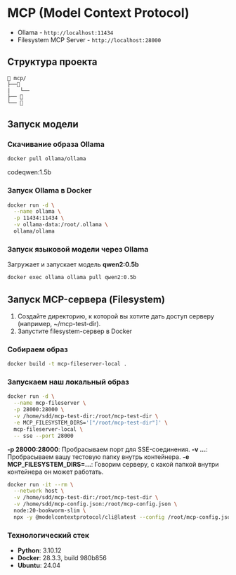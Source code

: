 # MCP (Model Context Protocol)

- Ollama - `http://localhost:11434`
- Filesystem MCP Server - `http://localhost:28000`

## Структура проекта
```
📁 mcp/
├──📁  
|   └── 
├── 📝 
└── 📝 
```

## Запуск модели
### Скачивание образа Ollama
```bash
docker pull ollama/ollama
```
codeqwen:1.5b

### Запуск Ollama в Docker
```bash
docker run -d \
  --name ollama \
  -p 11434:11434 \
  -v ollama-data:/root/.ollama \
  ollama/ollama
```

### Запуск языковой модели через Ollama
Загружает и запускает модель **qwen2:0.5b**
```bash
docker exec ollama ollama pull qwen2:0.5b
```

## Запуск MCP-сервера (Filesystem)
1. Создайте директорию, к которой вы хотите дать доступ серверу (например, ~/mcp-test-dir).
2. Запустите filesystem-сервер в Docker

### Собираем образ
```bash
docker build -t mcp-fileserver-local .
```

### Запускаем наш локальный образ
```bash
docker run -d \
  --name mcp-fileserver \
  -p 28000:28000 \
  -v /home/sdd/mcp-test-dir:/root/mcp-test-dir \
  -e MCP_FILESYSTEM_DIRS='["/root/mcp-test-dir"]' \
  mcp-fileserver-local \
  -- sse --port 28000
```

**-p 28000:28000**: Пробрасываем порт для SSE-соединения.
**-v ...**: Пробрасываем вашу тестовую папку внутрь контейнера.
**-e MCP_FILESYSTEM_DIRS=...**: Говорим серверу, с какой папкой внутри контейнера он может работать.

```bash
docker run -it --rm \
  --network host \
  -v /home/sdd/mcp-test-dir:/root/mcp-test-dir \
  -v /home/sdd/mcp-config.json:/root/mcp-config.json \
  node:20-bookworm-slim \
  npx -y @modelcontextprotocol/cli@latest --config /root/mcp-config.json
```



### Технологический стек
- **Python**: 3.10.12
- **Docker**: 28.3.3, build 980b856
- **Ubuntu**: 24.04